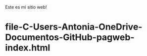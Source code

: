 Este es mi sitio web!












# file-C-Users-Antonia-OneDrive-Documentos-GitHub-pagweb-index.html
